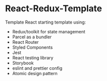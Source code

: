 # React-Redux-Template

Template React starting template using:

- Redux/toolkit for state management
- Parcel as a bundler
- React Router
- Styled Components
- Jest
- React testing library
- Storybook
- eslint and prettier config
- Atomic design pattern
